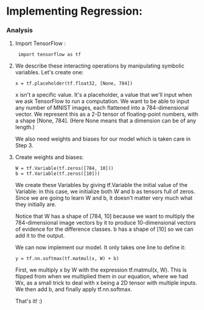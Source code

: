 
# Implementing Regression:

### Analysis

1. Import TensorFlow :
    
        import tensorflow as tf
      
2. We describe these interacting operations by manipulating symbolic variables. Let's create one:
       
       x = tf.placeholder(tf.float32, [None, 784])
   
   x isn't a specific value. It's a placeholder, a value that we'll input when we ask TensorFlow to run a computation. We want to be able  to input any number of MNIST images, each flattened into a 784-dimensional vector. We represent this as a 2-D tensor of floating-point numbers, with a shape [None, 784]. (Here None means that a dimension can be of any length.)
   
   We also need weights and biases for our model which is taken care in Step 3.

3. Create weights and biases:
       
       W = tf.Variable(tf.zeros([784, 10]))
       b = tf.Variable(tf.zeros([10]))
       
   We create these Variables by giving tf.Variable the initial value of the Variable: in this case, we initialize both W and b as tensors full of zeros. Since we are going to learn W and b, it doesn't matter very much what they initially are.

   Notice that W has a shape of [784, 10] because we want to multiply the 784-dimensional image vectors by it to produce 10-dimensional vectors of evidence for the difference classes. b has a shape of [10] so we can add it to the output.

   We can now implement our model. It only takes one line to define it:
       
       y = tf.nn.softmax(tf.matmul(x, W) + b)

   First, we multiply x by W with the expression tf.matmul(x, W). This is flipped from when we multiplied them in our equation, where we had Wx, as a small trick to deal with x being a 2D tensor with multiple inputs. We then add b, and finally apply tf.nn.softmax.
   
   That's it! :)

    
